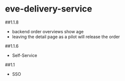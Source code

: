 # eve-delivery-service

##1.1.8

* backend order overviews show age
* leaving the detail page as a pilot will release the order

##1.1.6

* Self-Service

##1.1

* SSO
